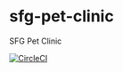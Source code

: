 # sfg-pet-clinic
SFG Pet Clinic

[![CircleCI](https://circleci.com/gh/ozlemcetin/sfg-pet-clinic.svg?style=svg)](https://circleci.com/gh/ozlemcetin/sfg-pet-clinic)
